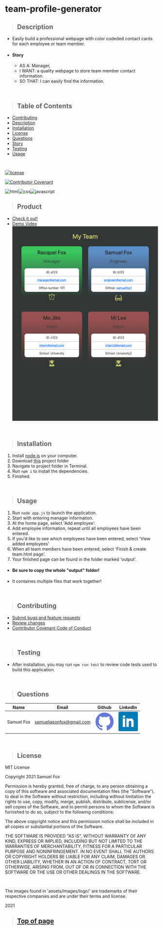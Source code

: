
# team-profile-generator

>## Description 

* Easily build a professional webpage with color codeded contact cards for each employee or team member.
* #### Story
    * AS A: Manager,
    * I WANT: a quality webpage to store team member contact information.
    * SO THAT: I can easily find the information.

<br>

>## Table of Contents

* [Contributing](#Contributing)
* [Description](#Description)
* [Installation](#Installation)
* [License](#License)
* [Questions](#Questions)
* [Story](#Story)
* [Testing](#Testing)
* [Usage](#Usage)
<br>

[![license](https://img.shields.io/badge/License-MIT-blue)](#License)
<br>

[![Contributor Covenant](https://img.shields.io/badge/Contributor%20Covenant-v2.0%20adopted-ff69b4.svg)](./assets/utils/CodeOfConduct.md)
<br>

![html](https://img.shields.io/badge/-HTML5-blue?logo=html5)![css](https://img.shields.io/badge/-CSS-red?logo=css3)![javascript](https://img.shields.io/badge/-javascript-yellow?logo=javascript)



>## Product

* [Check it out!](https://samuelfox1.github.io/team-profile-generator/) 
* [Demo Video](https://drive.google.com/file/d/1WzvSdJ5hEFK0hBjxLI3c3xGqTGapBHTu/view?usp=sharing)
![Screenshot](Assets/images/screenshot.png)

<br>

>## Installation

1. Install [node.js](https://nodejs.org/en/) on your computer.
2. Download [this](https://github.com/samuelfox1/team-profile-generator/archive/main.zip) project folder
3. Navigate to project folder in Terminal.
4. Run `npm i` to install the dependencies.
5. Finished.

<br>

>## Usage

1. Run `node app.js` to launch the application.
2. Start with entering manager information.
3. At the home page, select 'Add employee'.
4. Add employee information, repeat until all employees have been entered.
5. If you'd like to see which employees have been entered, select 'View added employees'
6. When all team members have been entered, select 'Finish & create team.html page'.
7. Your finished page can be found in the folder marked 'output'.

 * #### **Be sure to copy the whole "output" folder!** #### 
 * It containes multiple files that work together!

<br>

>## Contributing

* [Submit bugs and feature requests](https://github.com/samuelfox1/team-profile-generator/issues)
* [Review changes](https://github.com/samuelfox1/team-profile-generator/pulls)
* [Contributor Covenant Code of Conduct](./assets/utils/CodeOfConduct.md)

<br>

>## Testing

* After installation, you may run  `npm run test`  to review code tests used to build this application.

<br>

>## Questions

| Name | Email  | Github  | LinkedIn |
| :--: | :----: | :-----: | :------: |
| Samuel Fox | samueljasonfox@gmail.com | [![Github](./assets/images/logo/github.png)](https://github.com/samuelfox1) | [![LinkedIn](./assets/images/logo/linkedin.png)](https://www.linkedin.com/in/samuel-fox-tacoma) |

<br>

>## License

MIT License

Copyright 2021 Samuel Fox

Permission is hereby granted, free of charge, to any person obtaining a copy of this software and associated documentation files (the "Software"), to deal in the Software without restriction, including without limitation the rights to use, copy, modify, merge, publish, distribute, sublicense, and/or sell copies of the Software, and to permit persons to whom the Software is furnished to do so, subject to the following conditions:

The above copyright notice and this permission notice shall be included in all copies or substantial portions of the Software.

THE SOFTWARE IS PROVIDED "AS IS", WITHOUT WARRANTY OF ANY KIND, EXPRESS OR IMPLIED, INCLUDING BUT NOT LIMITED TO THE WARRANTIES OF MERCHANTABILITY, FITNESS FOR A PARTICULAR PURPOSE AND NONINFRINGEMENT. IN NO EVENT SHALL THE AUTHORS OR COPYRIGHT HOLDERS BE LIABLE FOR ANY CLAIM, DAMAGES OR OTHER LIABILITY, WHETHER IN AN ACTION OF CONTRACT, TORT OR OTHERWISE, ARISING FROM, OUT OF OR IN CONNECTION WITH THE SOFTWARE OR THE USE OR OTHER DEALINGS IN THE SOFTWARE.

<br>

The images found in 'assets/images/logo/' are trademarks of their respective companies and are under their terms and license.
<br>

2021
<br>

>## [Top of page](#team-profile-generator)

